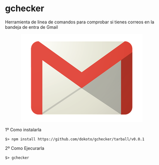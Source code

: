 # gchecker
Herramienta de linea de comandos para comprobar si tienes correos en la bandeja de entra de Gmail
<p align="center"><img src="https://github.com/dokoto/gchecker/raw/master/assets/gmail.png" width="400" /></p>

1º Como instalarla
```
$> npm install https://github.com/dokoto/gchecker/tarball/v0.0.1
```

2º Como Ejecurarla
```
$> gchecker
```